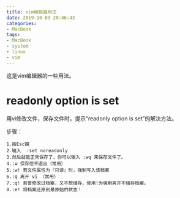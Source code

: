 ```yaml
---
title: vim编辑器用法
date: 2019-10-03 20:46:43
categories:
- MacBook
tags:
- MacBook
- system
- linux
- vim
---
```

这是vim编辑器的一些用法。

<!-- more -->

# readonly option is set

用vi修改文件，保存文件时，提示“readonly option is set”的解决方法。

步骤：

	1.按Esc键
	2.输入  :set noreadonly
	3.然后就能正常保存了，你可以输入 :wq 来保存文件了。
	4.:w 保存但不退出（常用）
	5.:w! 若文件属性为『只读』时，强制写入该档案
	6.:q 离开 vi （常用）
	7.:q! 若曾修改过档案，又不想储存，使用!为强制离开不储存档案。
	8.:e! 将档案还原到最原始的状态！
	
